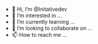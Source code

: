 - 👋 Hi, I’m @Initativedev
- 👀 I’m interested in ...
- 🌱 I’m currently learning ...
- 💞️ I’m looking to collaborate on ...
- 📫 How to reach me ...

<!---
Initativedev/Initativedev is a ✨ special ✨ repository because its `README.md` (this file) appears on your GitHub profile.
You can click the Preview link to take a look at your changes.
--->

